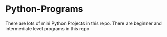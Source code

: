 # Python-Programs
There are lots of mini Python Projects in this repo.
There are beginner and intermediate level programs in this repo
